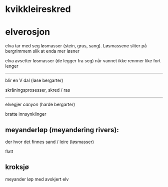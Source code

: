 # kvikkleireskred

# elverosjon

elva tar med seg løsmasser (stein, grus, sang). Løsmassene sliter på bergrimmem slik at enda mer løsner

elva avsetter løsmasser (de legger fra seg) når vannet ikke rennner like fort lenger

---

blir en V dal (løse bergarter)

skråningsprosesser, skred / ras

---

elvegjer _canyon_ (harde bergarter)

bratte innsynklinger

## meyanderløp (meyandering rivers):

der hvor det finnes sand / leire (løsmasser)

flatt

## kroksjø

meyander løp med avskjert elv
